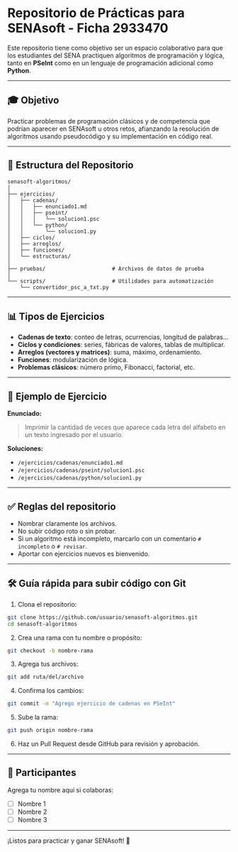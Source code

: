 # Repositorio de Prácticas para SENAsoft - Ficha 2933470

Este repositorio tiene como objetivo ser un espacio colaborativo para que los estudiantes del SENA practiquen algoritmos de programación y lógica, tanto en **PSeInt** como en un lenguaje de programación adicional como **Python**.

---

## 🎓 Objetivo
Practicar problemas de programación clásicos y de competencia que podrían aparecer en SENAsoft u otros retos, afianzando la resolución de algoritmos usando pseudocódigo y su implementación en código real.

---

## 📂 Estructura del Repositorio

```
senasoft-algoritmos/
│
├── ejercicios/
│   ├── cadenas/
│   │   ├── enunciado1.md
│   │   ├── pseint/
│   │   │   └── solucion1.psc
│   │   └── python/
│   │       └── solucion1.py
│   ├── ciclos/
│   ├── arreglos/
│   ├── funciones/
│   └── estructuras/
│
├── pruebas/                     # Archivos de datos de prueba
│
└── scripts/                     # Utilidades para automatización
    └── convertidor_psc_a_txt.py
```

---

## 📊 Tipos de Ejercicios
- **Cadenas de texto**: conteo de letras, ocurrencias, longitud de palabras...
- **Ciclos y condiciones**: series, fábricas de valores, tablas de multiplicar.
- **Arreglos (vectores y matrices)**: suma, máximo, ordenamiento.
- **Funciones**: modularización de lógica.
- **Problemas clásicos**: número primo, Fibonacci, factorial, etc.

---

## 🎯 Ejemplo de Ejercicio

**Enunciado:**
> Imprimir la cantidad de veces que aparece cada letra del alfabeto en un texto ingresado por el usuario.

**Soluciones:**
- `/ejercicios/cadenas/enunciado1.md`
- `/ejercicios/cadenas/pseint/solucion1.psc`
- `/ejercicios/cadenas/python/solucion1.py`

---

## ✅ Reglas del repositorio
- Nombrar claramente los archivos.
- No subir código roto o sin probar.
- Si un algoritmo está incompleto, marcarlo con un comentario `# incompleto` o `# revisar`.
- Aportar con ejercicios nuevos es bienvenido.

---

## 🛠️ Guía rápida para subir código con Git

1. Clona el repositorio:
```bash
git clone https://github.com/usuario/senasoft-algoritmos.git
cd senasoft-algoritmos
```

2. Crea una rama con tu nombre o propósito:
```bash
git checkout -b nombre-rama
```

3. Agrega tus archivos:
```bash
git add ruta/del/archivo
```

4. Confirma los cambios:
```bash
git commit -m "Agrego ejercicio de cadenas en PSeInt"
```

5. Sube la rama:
```bash
git push origin nombre-rama
```

6. Haz un Pull Request desde GitHub para revisión y aprobación.

---

## 🚀 Participantes
Agrega tu nombre aquí si colaboras:
- [ ] Nombre 1
- [ ] Nombre 2
- [ ] Nombre 3

---

¡Listos para practicar y ganar SENAsoft! 🌟

